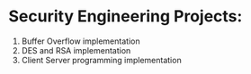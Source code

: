 # Security Engineering Projects:
1. Buffer Overflow implementation
2. DES and RSA implementation
3. Client Server programming implementation
